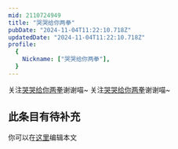 ```yaml
---
mid: 2110724949
title: "哭哭给你两拳"
pubDate: "2024-11-04T11:22:10.718Z"
updatedDate: "2024-11-04T11:22:10.718Z"
profile:
  {
    Nickname: ["哭哭给你两拳"],
  }
---
```


关注[哭哭给你两拳](https://space.bilibili.com/2110724949)谢谢喵~ 关注[哭哭给你两拳](https://space.bilibili.com/2110724949)谢谢喵~

## 此条目有待补充
你可以在[这里](https://github.com/Yuhanawa/VTuber.ICU-Content/edit/master/v/哭哭给你两拳/index.md)编辑本文

